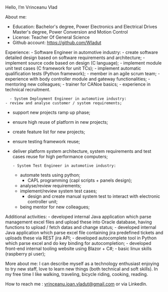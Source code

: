 Hello, I’m Vrinceanu Vlad

About me:
- Education: Bachelor's degree, Power Electronics and Electrical Drives
                       Master's degree, Power Conversion and Motion Control            
- License:   Teacher Of General Science     
- Github account: https://github.com/Wladut

Experience:
      - Software Engineer in automotive industry:
	- create software detailed design based on software requirements and architecture;
	- implement source code based on design (C language);
	- implement module unit test cases (C framework for unit TCs);
	- implement automatic qualification tests (Python framework);
	- member in an agile scrum team;
	- experience with body controller module and gateway functionalities;
	- mentoring new colleagues;
	- trainer for CANoe basics;
	- experience in technical recruitment.

      - System Deployment Engineer in automotive industry:
	- review and analyse customer / system requirements;
- support new projects ramp up phase;
- ensure high reuse of platform in new projects;
- create feature list for new projects;
- ensure testing framework reuse;
- deliver platform system architecture, system requirements and test cases reuse for high performance computers;

      - System Test Engineer in automotive industry:
	- automate tests using python;
      	- CAPL programming (capl scripts + panels design);
	- analyse/review requirements;
	- implement/review system test cases;
      	- design and create manual system test to interact with electronic controller unit;
	- being mentor for new colleagues;
      
Additional activities:
      - developed internal Java application which parse management excel files and upload these into Oracle database, having functions to upload / fetch datas and change status;
      - developed internal Java application which parse excel file containing jira predefined tickets and uploads these via REST jira API;
      - developed autocomplete tool in Python which parse excel and do key binding for autocompletion;
      - developed front-end internal tooling website using Blazor + C#;
      - basic linux skills (raspberry pi user);
  
More about me: I can describe myself as a technology enthusiast enjoying to try new staff, love to learn new things (both technical and soft skills). In my free time I like walking, traveling, bicycle riding, cooking, reading.

How to reach me : vrinceanu.ioan.vladut@gmail.com or via LinkedIn.
